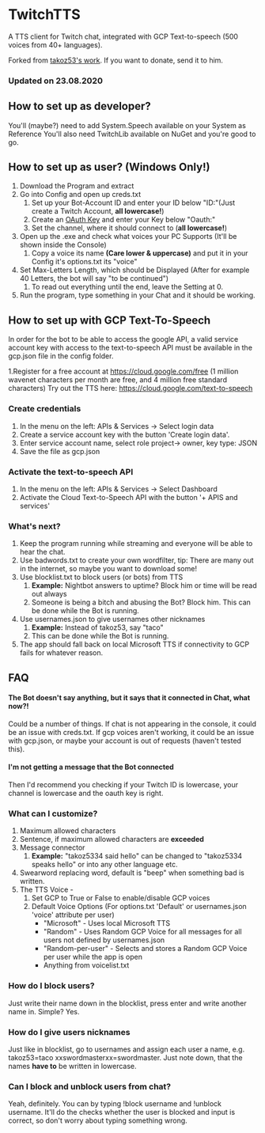 # TwitchTTS
A TTS client for Twitch chat, integrated with GCP Text-to-speech (500 voices from 40+ languages). 

Forked from [takoz53's work](https://github.com/takoz53/TwitchTTS). If you want to donate, send it to him.
### Updated on 23.08.2020

## How to set up as developer?
You'll (maybe?) need to add System.Speech available on your System as Reference
You'll also need TwitchLib available on NuGet and you're good to go.

## How to set up as user? (Windows Only!)
1. Download the Program and extract
1. Go into Config and open up creds.txt
    1. Set up your Bot-Account ID and enter your ID below "ID:"(Just create a Twitch Account, **all lowercase!**)
    1. Create an [OAuth Key](https://twitchapps.com/tmi/) and enter your Key below "Oauth:"
    1. Set the channel, where it should connect to (**all lowercase!**)
1. Open up the .exe and check what voices your PC Supports (It'll be shown inside the Console)
    1. Copy a voice its name **(Care lower & uppercase)** and put it in your Config it's options.txt its "voice"
1. Set Max-Letters Length, which should be Displayed (After for example 40 Letters, the bot will say "to be continued")
    1. To read out everything until the end, leave the Setting at 0.
1. Run the program, type something in your Chat and it should be working.

## How to set up with GCP Text-To-Speech
In order for the bot to be able to access the google API, a valid service account key with access to the text-to-speech API must be available in the gcp.json file in the config folder.

1.Register for a free account at https://cloud.google.com/free (1 million wavenet characters per month are free, and 4 million free standard characters)
Try out the TTS here: https://cloud.google.com/text-to-speech

### Create credentials

1. In the menu on the left: APIs & Services -> Select login data
1. Create a service account key with the button 'Create login data'.
1. Enter service account name, select role project-> owner, key type: JSON
1. Save the file as gcp.json

### Activate the text-to-speech API

1. In the menu on the left: APIs & Services -> Select Dashboard
1. Activate the Cloud Text-to-Speech API with the button '+ APIS and services'

### What's next?
1. Keep the program running while streaming and everyone will be able to hear the chat.
1. Use badwords.txt to create your own wordfilter, tip: There are many out in the internet, so maybe you want to download some!
1. Use blocklist.txt to block users (or bots) from TTS
    1. **Example:** Nightbot answers to uptime? Block him or time will be read out always
    1. Someone is being a bitch and abusing the Bot? Block him. This can be done while the Bot is running.
1. Use usernames.json to give usernames other nicknames
    1. **Example:** Instead of takoz53, say "taco"
    1. This can be done while the Bot is running.
1. The app should fall back on local Microsoft TTS if connectivity to GCP fails for whatever reason.
## FAQ

#### The Bot doesn't say anything, but it says that it connected in Chat, what now?!

Could be a number of things. If chat is not appearing in the console, it could be an issue with creds.txt. If gcp voices aren't working, it could be an issue with gcp.json, or maybe your account is out of requests (haven't tested this).

#### I'm not getting a message that the Bot connected

Then I'd recommend you checking if your Twitch ID is lowercase, your channel is lowercase and the oauth key is right.

### What can I customize?

1. Maximum allowed characters
1. Sentence, if maximum allowed characters are **exceeded**
1. Message connector
    1. **Example:** "takoz5334 said hello" can be changed to "takoz5334 speaks hello" or into any other language etc.
1. Swearword replacing word, default is "beep" when something bad is written.
1. The TTS Voice - 
    1. Set GCP to True or False to enable/disable GCP voices
    1. Default Voice Options (For options.txt 'Default' or usernames.json 'voice' attribute per user)
        - "Microsoft" - Uses local Microsoft TTS
        - "Random" - Uses Random GCP Voice for all messages for all users not defined by usernames.json
        - "Random-per-user" - Selects and stores a Random GCP Voice per user while the app is open
        - Anything from voicelist.txt

### How do I block users?

Just write their name down in the blocklist, press enter and write another name in. Simple? Yes.

### How do I give users nicknames

Just like in blocklist, go to usernames and assign each user a name, e.g. takoz53=taco xxswordmasterxx=swordmaster.
Just note down, that the names **have to** be written in lowercase.

### Can I block and unblock users from chat?
Yeah, definitely. You can by typing !block username and !unblock username. It'll do the checks whether the user is blocked and input is correct, so don't worry about typing something wrong.

